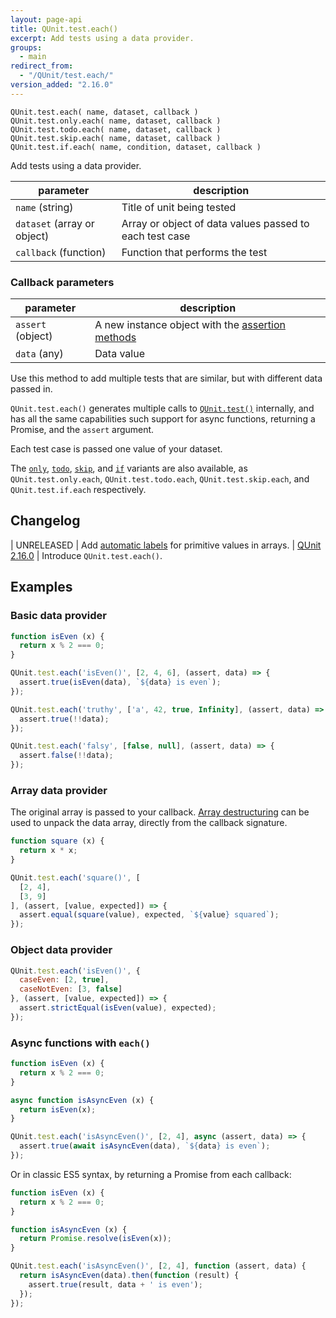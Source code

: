 ```yaml
---
layout: page-api
title: QUnit.test.each()
excerpt: Add tests using a data provider.
groups:
  - main
redirect_from:
  - "/QUnit/test.each/"
version_added: "2.16.0"
---
```


`QUnit.test.each( name, dataset, callback )`<br>
`QUnit.test.only.each( name, dataset, callback )`<br>
`QUnit.test.todo.each( name, dataset, callback )`<br>
`QUnit.test.skip.each( name, dataset, callback )`<br>
`QUnit.test.if.each( name, condition, dataset, callback )`

Add tests using a data provider.

| parameter | description |
|-----------|-------------|
| `name` (string) | Title of unit being tested |
| `dataset` (array or object) | Array or object of data values passed to each test case |
| `callback` (function) | Function that performs the test |

### Callback parameters

| parameter | description |
|-----------|-------------|
| `assert` (object) | A new instance object with the [assertion methods](../assert/index.md) |
| `data` (any) | Data value |

Use this method to add multiple tests that are similar, but with different data passed in.

`QUnit.test.each()` generates multiple calls to [`QUnit.test()`](./test.md) internally, and has all the same capabilities such support for async functions, returning a Promise, and the `assert` argument.

Each test case is passed one value of your dataset.

The [`only`](./test.only.md), [`todo`](./test.todo.md), [`skip`](./test.skip.md), and [`if`](./test.if.md) variants are also available, as `QUnit.test.only.each`, `QUnit.test.todo.each`, `QUnit.test.skip.each`, and `QUnit.test.if.each` respectively.

## Changelog

| UNRELEASED | Add [automatic labels](https://github.com/qunitjs/qunit/issues/1733) for primitive values in arrays.
| [QUnit 2.16.0](https://github.com/qunitjs/qunit/releases/tag/2.16.0) | Introduce `QUnit.test.each()`.

## Examples

### Basic data provider

```js
function isEven (x) {
  return x % 2 === 0;
}

QUnit.test.each('isEven()', [2, 4, 6], (assert, data) => {
  assert.true(isEven(data), `${data} is even`);
});

QUnit.test.each('truthy', ['a', 42, true, Infinity], (assert, data) => {
  assert.true(!!data);
});

QUnit.test.each('falsy', [false, null], (assert, data) => {
  assert.false(!!data);
});
```

### Array data provider

The original array is passed to your callback. [Array destructuring](https://developer.mozilla.org/en-US/docs/Web/JavaScript/Reference/Operators/Destructuring_assignment) can be used to unpack the data array, directly from the callback signature.


```js
function square (x) {
  return x * x;
}

QUnit.test.each('square()', [
  [2, 4],
  [3, 9]
], (assert, [value, expected]) => {
  assert.equal(square(value), expected, `${value} squared`);
});
```

### Object data provider

```js
QUnit.test.each('isEven()', {
  caseEven: [2, true],
  caseNotEven: [3, false]
}, (assert, [value, expected]) => {
  assert.strictEqual(isEven(value), expected);
});
```

### Async functions with `each()`

```js
function isEven (x) {
  return x % 2 === 0;
}

async function isAsyncEven (x) {
  return isEven(x);
}

QUnit.test.each('isAsyncEven()', [2, 4], async (assert, data) => {
  assert.true(await isAsyncEven(data), `${data} is even`);
});
```

Or in classic ES5 syntax, by returning a Promise from each callback:

```js
function isEven (x) {
  return x % 2 === 0;
}

function isAsyncEven (x) {
  return Promise.resolve(isEven(x));
}

QUnit.test.each('isAsyncEven()', [2, 4], function (assert, data) {
  return isAsyncEven(data).then(function (result) {
    assert.true(result, data + ' is even');
  });
});
```
